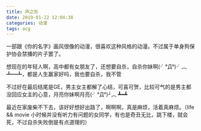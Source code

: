```yaml
---
title: 声之形
date: 2019-01-22 12:04:38
categories: 动漫
tags: acg
---
```


一部跟《你的名字》画风很像的动漫，很喜欢这种风格的动漫。不过属于单身狗保护协会禁播的片子罢了。

想现在的年轻人啊，高中都有女朋友了，还想要自杀，自杀你妹啊(╯°Д°)╯︵ ┻━┻，都是人生赢家好吗，我也要自杀，我不管

不过好在最后结尾是GE，男主女主都解了心结，可喜可贺，比较可气的是男主都没回应女主的心意，月亮你妹啊月亮(╯°Д°)╯︵ ┻━┻

最近在家废柴不下去，该好好想好出路了，啊啊啊，真是麻烦，活着真麻烦。（life && movie 小时候并没有听力有问题的女同学，有也是奇丑无比，跳下楼，就会死，不过自杀失败倒是有点道理的）
